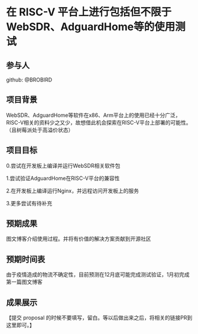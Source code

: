 # 在 RISC-V 平台上进行包括但不限于WebSDR、AdguardHome等的使用测试

## 参与人

github: @BROBIRD

## 项目背景

WebSDR、AdguardHome等软件在x86、Arm平台上的使用已经十分广泛，RISC-V相关的资料少之又少，故想借此机会探索在RISC-V平台上部署的可能性。
（且树莓派处于高溢价状态）

## 项目目标

0.尝试在开发板上编译并运行WebSDR相关软件包

1.尝试验证AdguardHome在RISC-V平台的兼容性

2.在开发板上编译运行Nginx，并远程访问开发板上的服务

3.更多尝试有待补充

## 预期成果

图文博客介绍使用过程。并将有价值的解决方案贡献到开源社区


## 预期时间表

由于疫情造成的物流不确定性，目前预测在12月底可能完成测试验证，1月初完成第一篇图文博客

## 成果展示

【提交 proposal 的时候不要填写，留白。等以后做出来之后，将相关的链接PR到这里即可。】
